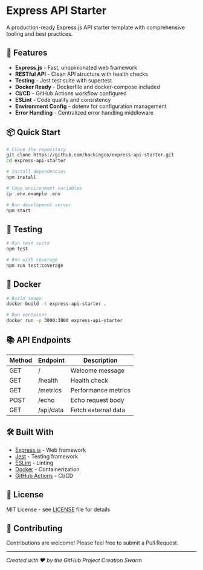# Express API Starter

A production-ready Express.js API starter template with comprehensive tooling and best practices.

## 🚀 Features

- **Express.js** - Fast, unopinionated web framework
- **RESTful API** - Clean API structure with health checks
- **Testing** - Jest test suite with supertest
- **Docker Ready** - Dockerfile and docker-compose included
- **CI/CD** - GitHub Actions workflow configured
- **ESLint** - Code quality and consistency
- **Environment Config** - dotenv for configuration management
- **Error Handling** - Centralized error handling middleware

## 📦 Quick Start

```bash
# Clone the repository
git clone https://github.com/hackingco/express-api-starter.git
cd express-api-starter

# Install dependencies
npm install

# Copy environment variables
cp .env.example .env

# Run development server
npm start
```

## 🧪 Testing

```bash
# Run test suite
npm test

# Run with coverage
npm run test:coverage
```

## 🐳 Docker

```bash
# Build image
docker build -t express-api-starter .

# Run container
docker run -p 3000:3000 express-api-starter
```

## 📚 API Endpoints

| Method | Endpoint | Description |
|--------|----------|-------------|
| GET | / | Welcome message |
| GET | /health | Health check |
| GET | /metrics | Performance metrics |
| POST | /echo | Echo request body |
| GET | /api/data | Fetch external data |

## 🛠️ Built With

- [Express.js](https://expressjs.com/) - Web framework
- [Jest](https://jestjs.io/) - Testing framework
- [ESLint](https://eslint.org/) - Linting
- [Docker](https://www.docker.com/) - Containerization
- [GitHub Actions](https://github.com/features/actions) - CI/CD

## 📝 License

MIT License - see [LICENSE](LICENSE) file for details

## 🤝 Contributing

Contributions are welcome! Please feel free to submit a Pull Request.

---

*Created with ❤️ by the GitHub Project Creation Swarm*
